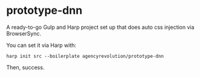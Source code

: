 # prototype-dnn

A ready-to-go Gulp and Harp project set up that does auto css injection via BrowserSync.

You can set it via Harp with:

```console
harp init src --boilerplate agencyrevolution/prototype-dnn
```

Then, success.
